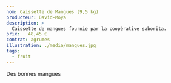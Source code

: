 ```yaml
---
nom: Caissette de Mangues (9,5 kg) 
producteur: David-Moya
description: >
  Caissette de mangues fournie par la coopérative saborita.
prix:   48,45 €
contrat: agrumes
illustration: ./media/mangues.jpg
tags: 
  - fruit
---
```


Des bonnes mangues
